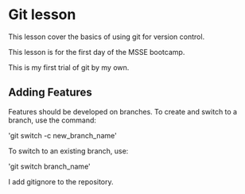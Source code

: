 # Git lesson

This lesson cover the basics of using git for version control.

This lesson is for the first day of the MSSE bootcamp.

This is my first trial of git by my own.

## Adding Features
Features should be developed on branches. To create and switch to a branch, use the command:

'git switch -c new_branch_name'

To switch to an existing branch, use:

'git switch branch_name'

I add gitignore to the repository.
